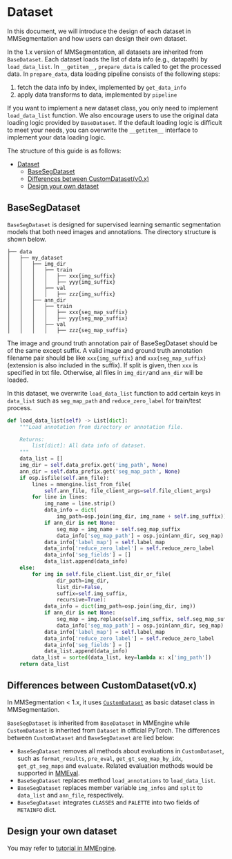 # Dataset

In this document, we will introduce the design of each dataset in MMSegmentation and how users can design their own dataset.

In the 1.x version of MMSegmentation, all datasets are inherited from `BaseDataset`.
Each dataset loads the list of data info (e.g., datapath) by `load_data_list`.
In `__getitem__`, `prepare_data` is called to get the processed data.
In `prepare_data`, data loading pipeline consists of the following steps:

1. fetch the data info by index, implemented by `get_data_info`
2. apply data transforms to data, implemented by `pipeline`

If you want to implement a new dataset class, you only need to implement `load_data_list` function. We also encourage users to use the original data loading logic provided by `BaseDataset`.
If the default loading logic is difficult to meet your needs, you can overwrite the `__getitem__` interface to implement your data loading logic.

The structure of this guide is as follows:

- [Dataset](#dataset)
  - [BaseSegDataset](#BaseSegDataset)
  - [Differences between CustomDataset(v0.x)](<#Differences-between-CustomDataset(v0.x)>)
  - [Design your own dataset](#design-your-own-dataset)

## BaseSegDataset

`BaseSegDataset` is designed for supervised learning semantic segmentation models that both need images and annotations. The directory structure is shown below.

```none
├── data
│   ├── my_dataset
│   │   ├── img_dir
│   │   │   ├── train
│   │   │   │   ├── xxx{img_suffix}
│   │   │   │   ├── yyy{img_suffix}
│   │   │   ├── val
│   │   │   │   ├── zzz{img_suffix}
│   │   ├── ann_dir
│   │   │   ├── train
│   │   │   │   ├── xxx{seg_map_suffix}
│   │   │   │   ├── yyy{seg_map_suffix}
│   │   │   ├── val
│   │   │   │   ├── zzz{seg_map_suffix}

```

The image and ground truth annotation pair of BaseSegDataset should be of the same except suffix.
A valid image and ground truth annotation filename pair should be like `xxx{img_suffix}` and `xxx{seg_map_suffix}` (extension is also included
in the suffix). If split is given, then `xxx` is specified in txt file.
Otherwise, all files in `img_dir/`and `ann_dir` will be loaded.

In this dataset, we overwrite `load_data_list` function to add certain keys in `data_list` such as `seg_map_path` and `reduce_zero_label` for train/test process.

```python
def load_data_list(self) -> List[dict]:
    """Load annotation from directory or annotation file.

    Returns:
        list[dict]: All data info of dataset.
    """
    data_list = []
    img_dir = self.data_prefix.get('img_path', None)
    ann_dir = self.data_prefix.get('seg_map_path', None)
    if osp.isfile(self.ann_file):
        lines = mmengine.list_from_file(
            self.ann_file, file_client_args=self.file_client_args)
        for line in lines:
            img_name = line.strip()
            data_info = dict(
                img_path=osp.join(img_dir, img_name + self.img_suffix))
            if ann_dir is not None:
                seg_map = img_name + self.seg_map_suffix
                data_info['seg_map_path'] = osp.join(ann_dir, seg_map)
            data_info['label_map'] = self.label_map
            data_info['reduce_zero_label'] = self.reduce_zero_label
            data_info['seg_fields'] = []
            data_list.append(data_info)
    else:
        for img in self.file_client.list_dir_or_file(
                dir_path=img_dir,
                list_dir=False,
                suffix=self.img_suffix,
                recursive=True):
            data_info = dict(img_path=osp.join(img_dir, img))
            if ann_dir is not None:
                seg_map = img.replace(self.img_suffix, self.seg_map_suffix)
                data_info['seg_map_path'] = osp.join(ann_dir, seg_map)
            data_info['label_map'] = self.label_map
            data_info['reduce_zero_label'] = self.reduce_zero_label
            data_info['seg_fields'] = []
            data_list.append(data_info)
        data_list = sorted(data_list, key=lambda x: x['img_path'])
    return data_list
```

## Differences between CustomDataset(v0.x)

In MMSegmentation \< 1.x, it uses [`CustomDataset`](https://github.com/open-mmlab/mmsegmentation/blob/master/mmseg/datasets/custom.py#L19) as basic dataset class in MMSegmentation.

`BaseSegDataset` is inherited from `BaseDataset` in MMEngine while `CustomDataset` is inherited from `Dataset` in official PyTorch. The differences between `CustomDataset` and `BaseSegDataset` are lied below:

- `BaseSegDataset` removes all methods about evaluations in `CustomDataset`, such as `format_results`, `pre_eval`, `get_gt_seg_map_by_idx`, `get_gt_seg_maps` and `evaluate`. Related evaluation methods would be supported in [MMEval](https://github.com/open-mmlab/mmeval/).
- `BaseSegDataset` replaces method `load_annotations` to `load_data_list`.
- `BaseSegDataset` replaces member variable `img_infos` and `split` to `data_list` and `ann_file`, respectively.
- `BaseSegDataset` integrates `CLASSES` and `PALETTE` into two fields of `METAINFO` dict.

## Design your own dataset

You may refer to [tutorial in MMEngine](https://github.com/open-mmlab/mmengine/blob/main/docs/en/tutorials/basedataset.md).

